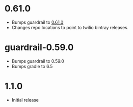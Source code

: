 # 0.61.0

- Bumps guardrail to [0.61.0](https://github.com/twilio/guardrail/releases/tag/v0.61.0)
- Changes repo locations to point to twilio bintray releases.

# guardrail-0.59.0

- Bumps guardrail to 0.59.0
- Bumps gradle to 6.5

# 1.1.0

- Initial release
